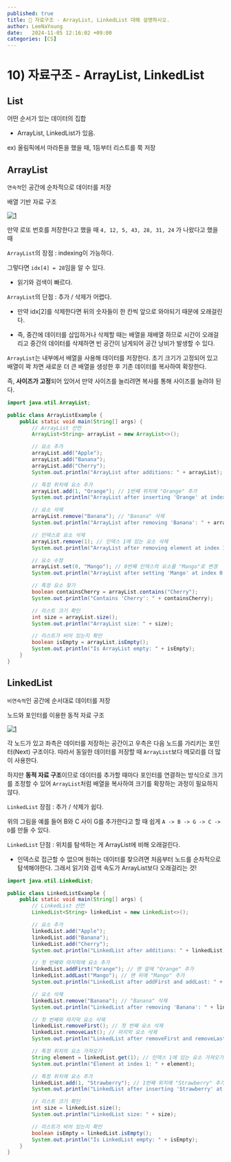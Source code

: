 ```yaml
---
published: true
title: 💚 자료구조 - ArrayList, LinkedList 대해 설명하시오.
author: LeeNaYoung
date:   2024-11-05 12:16:02 +09:00
categories: [CS]
---
```


#  10) 자료구조 - ArrayList, LinkedList 


## List

어떤 순서가 있는 데이터의 집합

- ArrayList, LinkedList가 있음.

ex) 올림픽에서 마라톤을 했을 때, 1등부터 리스트를 쭉 저장


## ArrayList

`연속적`인 공간에 순차적으로 데이터를 저장

배열 기반 자료 구조

<a href="https://github.com/LeeNaYoung240/LeeNaYoung240.github.io/assets/107848521/6695851b-c12e-45d7-aaab-91a2dcabfd7d" class="popup img-link"><img src="https://github.com/user-attachments/assets/6695851b-c12e-45d7-aaab-91a2dcabfd7d" alt="1" loading="lazy"></a>

만약 로또 번호를 저장한다고 했을 때 `4, 12, 5, 43, 28, 31, 24` 가 나왔다고 했을 때

`ArrayList`의 장점 : indexing이 가능하다.

그렇다면 `idx[4] = 28`임을 알 수 있다.

- 읽기와 검색이 빠르다.

`ArrayList`의 단점 : 추가 / 삭제가 어렵다.

- 만약 idx[2]를 삭제한다면 뒤의 숫자들이 한 칸씩 앞으로 와야되기 때문에 오래걸린다.

- 즉, 중간에 데이터를 삽입하거나 삭제할 때는 배열을 재배열 하므로 시간이 오래걸리고 중간의 데이터를 삭제하면 빈 공간이 남게되어 공간 낭비가 발생할 수 있다.

`ArrayList`는 내부에서 배열을 사용해 데이터를 저장한다. 초기 크기가 고정되어 있고 배열이 꽉 차면 새로운 더 큰 배열을 생성한 후 기존 데이터를 복사하여 확장한다. 

즉, **사이즈가 고정**되어 있어서 만약 사이즈를 늘리려면 복사를 통해 사이즈를 늘려야 된다.


```java
import java.util.ArrayList;

public class ArrayListExample {
    public static void main(String[] args) {
        // ArrayList 선언
        ArrayList<String> arrayList = new ArrayList<>();

        // 요소 추가
        arrayList.add("Apple");
        arrayList.add("Banana");
        arrayList.add("Cherry");
        System.out.println("ArrayList after additions: " + arrayList);

        // 특정 위치에 요소 추가
        arrayList.add(1, "Orange"); // 1번째 위치에 "Orange" 추가
        System.out.println("ArrayList after inserting 'Orange' at index 1: " + arrayList);

        // 요소 삭제
        arrayList.remove("Banana"); // "Banana" 삭제
        System.out.println("ArrayList after removing 'Banana': " + arrayList);

        // 인덱스로 요소 삭제
        arrayList.remove(1); // 인덱스 1에 있는 요소 삭제
        System.out.println("ArrayList after removing element at index 1: " + arrayList);

        // 요소 수정
        arrayList.set(0, "Mango"); // 0번째 인덱스의 요소를 "Mango"로 변경
        System.out.println("ArrayList after setting 'Mango' at index 0: " + arrayList);

        // 특정 요소 찾기
        boolean containsCherry = arrayList.contains("Cherry");
        System.out.println("Contains 'Cherry': " + containsCherry);

        // 리스트 크기 확인
        int size = arrayList.size();
        System.out.println("ArrayList size: " + size);

        // 리스트가 비어 있는지 확인
        boolean isEmpty = arrayList.isEmpty();
        System.out.println("Is ArrayList empty: " + isEmpty);
    }
}

```


## LinkedList

`비연속적`인 공간에 순서대로 데이터를 저장

노드와 포인터를 이용한 동적 자료 구조

<a href="https://github.com/LeeNaYoung240/LeeNaYoung240.github.io/assets/107848521/33472f24-912d-4d52-a69e-3933611357fd" class="popup img-link"><img src="https://github.com/user-attachments/assets/33472f24-912d-4d52-a69e-3933611357fd" alt="1" loading="lazy"></a>

 각 노드가 있고 좌측은 데이터를 저장하는 공간이고 우측은 다음 노드를 가리키는 포인터(Next) 구조이다. 따라서 동일한 데이터를 저장할 때 `ArrayList`보다 메모리를 더 많이 사용한다.

하지만 **동적 자료 구조**이므로 데이터를 추가할 때마다 포인터를 연결하는 방식으로 크기를 조정할 수 있어 `ArrayList`처럼 배열을 복사하여 크기를 확장하는 과정이 필요하지 않다.


`LinkedList` 장점 : 추가 / 삭제가 쉽다.

위의 그림을 예를 들어 B와 C 사이 G를 추가한다고 할 때 쉽게 `A -> B -> G -> C -> D`를 만들 수 있다.


`LinkedList` 단점 : 위치를 탐색하는 게 ArrayList에 비해 오래걸린다.

- 인덱스로 접근할 수 없으며 원하는 데이터를 찾으려면 처음부터 노드를 순차적으로 탐색해야한다. 그래서 읽기와 검색 속도가 ArrayList보다 오래걸리는 것!

```java
import java.util.LinkedList;

public class LinkedListExample {
    public static void main(String[] args) {
        // LinkedList 선언
        LinkedList<String> linkedList = new LinkedList<>();

        // 요소 추가
        linkedList.add("Apple");
        linkedList.add("Banana");
        linkedList.add("Cherry");
        System.out.println("LinkedList after additions: " + linkedList);

        // 첫 번째와 마지막에 요소 추가
        linkedList.addFirst("Orange"); // 맨 앞에 "Orange" 추가
        linkedList.addLast("Mango"); // 맨 뒤에 "Mango" 추가
        System.out.println("LinkedList after addFirst and addLast: " + linkedList);

        // 요소 삭제
        linkedList.remove("Banana"); // "Banana" 삭제
        System.out.println("LinkedList after removing 'Banana': " + linkedList);

        // 첫 번째와 마지막 요소 삭제
        linkedList.removeFirst(); // 첫 번째 요소 삭제
        linkedList.removeLast(); // 마지막 요소 삭제
        System.out.println("LinkedList after removeFirst and removeLast: " + linkedList);

        // 특정 위치의 요소 가져오기
        String element = linkedList.get(1); // 인덱스 1에 있는 요소 가져오기
        System.out.println("Element at index 1: " + element);

        // 특정 위치에 요소 추가
        linkedList.add(1, "Strawberry"); // 1번째 위치에 "Strawberry" 추가
        System.out.println("LinkedList after inserting 'Strawberry' at index 1: " + linkedList);

        // 리스트 크기 확인
        int size = linkedList.size();
        System.out.println("LinkedList size: " + size);

        // 리스트가 비어 있는지 확인
        boolean isEmpty = linkedList.isEmpty();
        System.out.println("Is LinkedList empty: " + isEmpty);
    }
}

```